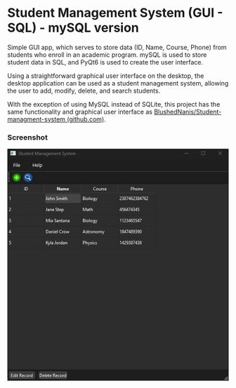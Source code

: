 # Student Management System (GUI - SQL) - mySQL version

Simple GUI app, which serves to store data (ID, Name, Course, Phone) from students who enroll in an academic program. mySQL is used to store student data in SQL, and PyQt6 is used to create the user interface.

Using a straightforward graphical user interface on the desktop, the desktop application can be used as a student management system, allowing the user to add, modify, delete, and search students.

With the exception of using MySQL instead of SQLite, this project has the same functionality and graphical user interface as [BlushedNanis/Student-managment-system (github.com)](https://github.com/BlushedNanis/Student-managment-system).

### Screenshot

![1717023810484](image/README/1717023810484.png)
